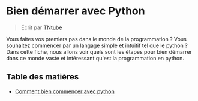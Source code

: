 # Bien démarrer avec Python

> Écrit par [TNtube](https://github.com/TNtube)

Vous faites vos premiers pas dans le monde de la programmation ? Vous souhaitez commencer par un langage simple et intuitif tel que le python ?
Dans cette fiche, nous allons voir quels sont les étapes pour bien démarrer dans ce monde vaste et intéressant qu'est la programmation en python.

## Table des matières

- [Comment bien commencer avec python](fr/START_WELL.md)